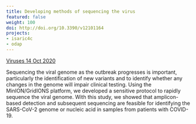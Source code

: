 ```yaml
---
title: Developing methods of sequencing the virus
featured: false
weight: 100
doi: http://doi.org/10.3390/v12101164
projects:
- isaric4c
- odap
---
```


[Viruses 14 Oct 2020]({{page.doi}})

Sequencing the viral genome as the outbreak progresses is important,
particularly the identification of new variants and to identify whether
any changes in the genome will impair clinical testing. Using the
MinION/GridIONS platform, we developed a sensitive protocol to rapidly
sequence the viral genome. With this study, we showed that
amplicon-based detection and subsequent sequencing are feasible for
identifying the SARS-CoV-2 genome or nucleic acid in samples from
patients with COVID-19.
